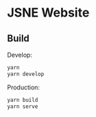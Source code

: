 # JSNE Website

## Build

Develop:
```bash
yarn
yarn develop
```

Production:
```bash
yarn build
yarn serve
```

